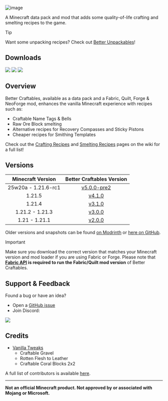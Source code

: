 ![image](https://i.imgur.com/5r2Gk1I.png)

A Minecraft data pack and mod that adds some quality-of-life crafting and smelting recipes to the game.

> [!TIP]
> Want some unpacking recipes? Check out [Better Unpackables](https://modrinth.com/datapack/better-unpackables)!

## Downloads

[![](https://img.shields.io/modrinth/dt/BLG002oq?label=Modrinth&style=for-the-badge&color=00AF5C&logo=modrinth)](https://modrinth.com/datapack/better-craftables/)
[![](https://img.shields.io/github/downloads/Classic36-Media/Better-Craftables/total?label=GitHub&style=for-the-badge&color=181717&logo=github)](https://github.com/Classic36-Media/Better-Craftables/releases)
[![](https://img.shields.io/spiget/downloads/108728?label=SpigotMC&style=for-the-badge&color=ED8106&logo=spigotmc)](https://www.spigotmc.org/resources/better-craftables.108728/)

## Overview

Better Craftables, available as a data pack and a Fabric, Quilt, Forge & NeoForge mod, enhances the vanilla Minecraft experience with recipes such as:

* Craftable Name Tags & Bells
* Raw Ore Block smelting
* Alternative recipes for Recovery Compasses and Sticky Pistons
* Cheaper recipes for Smithing Templates

Check out the [Crafting Recipes](https://github.com/Classic36-Media/Better-Craftables/wiki/Crafting-Recipes) and [Smelting Recipes](https://github.com/Classic36-Media/Better-Craftables/wiki/Smelting-Recipes) pages on the wiki for a full list!

## Versions

| Minecraft Version | Better Craftables Version |
| :--: | :--: |
| 25w20a - 1.21.6-rc1 | [v5.0.0-pre2](https://github.com/Classic36-Media/Better-Craftables/releases/tag/v5.0.0-pre2) |
| 1.21.5 | [v4.1.0](https://github.com/Classic36-Media/Better-Craftables/releases/tag/v4.1.0) |
| 1.21.4 | [v3.1.0](https://github.com/Classic36-Media/Better-Craftables/releases/tag/v3.1.0) |
| 1.21.2 - 1.21.3 | [v3.0.0](https://github.com/Classic36-Media/Better-Craftables/releases/tag/v3.0.0) |
| 1.21 - 1.21.1 | [v2.0.0](https://github.com/Classic36-Media/Better-Craftables/releases/tag/v2.0.0) |

Older versions and snapshots can be found [on Modrinth](https://modrinth.com/datapack/better-craftables/versions) or [here on GitHub](https://github.com/Classic36-Media/Better-Craftables/wiki/Versions).

> [!IMPORTANT]
> Make sure you download the correct version that matches your Minecraft version and mod loader if you are using Fabric or Forge. Please note that **[Fabric API](https://modrinth.com/mod/fabric-api) is required to run the Fabric/Quilt mod version** of Better Craftables.

## Support & Feedback
Found a bug or have an idea?
* Open a [GitHub issue](https://github.com/Classic36-Media/Better-Craftables/issues/new/choose)
* Join Discord:

[![](https://img.shields.io/discord/1107084025442607206?label=Discord&style=for-the-badge&color=5865F2&logo=discord)](https://discord.gg/vZJSDjPcmu)

## Credits
* [Vanilla Tweaks](https://vanillatweaks.net/)
	* Craftable Gravel
	* Rotten Flesh to Leather
	* Craftable Coral Blocks 2x2

A full list of contributors is available [here](https://github.com/Classic36-Media/Better-Craftables/wiki/Credits).

***

**Not an official Minecraft product. Not approved by or associated with Mojang or Microsoft.**